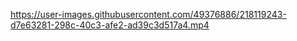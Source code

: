 

https://user-images.githubusercontent.com/49376886/218119243-d7e63281-298c-40c3-afe2-ad39c3d517a4.mp4

